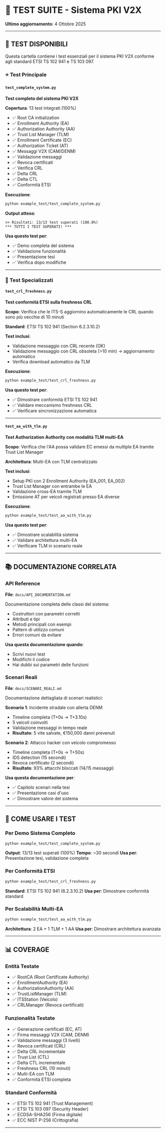 # 📁 TEST SUITE - Sistema PKI V2X

**Ultimo aggiornamento**: 4 Ottobre 2025

---

## 🎯 TEST DISPONIBILI

Questa cartella contiene i test essenziali per il sistema PKI V2X conforme agli standard ETSI TS 102 941 e TS 103 097.

### ⭐ Test Principale

#### `test_complete_system.py`
**Test completo del sistema PKI V2X**

**Copertura**: 13 test integrati (100%)
- ✅ Root CA initialization
- ✅ Enrollment Authority (EA)
- ✅ Authorization Authority (AA)
- ✅ Trust List Manager (TLM)
- ✅ Enrollment Certificate (EC)
- ✅ Authorization Ticket (AT)
- ✅ Messaggi V2X (CAM/DENM)
- ✅ Validazione messaggi
- ✅ Revoca certificati
- ✅ Verifica CRL
- ✅ Delta CRL
- ✅ Delta CTL
- ✅ Conformità ETSI

**Esecuzione**:
```bash
python example_test/test_complete_system.py
```

**Output atteso**:
```
>> Risultati: 13/13 test superati (100.0%)
*** TUTTI I TEST SUPERATI! ***
```

**Usa questo test per**:
- ✅ Demo completa del sistema
- ✅ Validazione funzionalità
- ✅ Presentazione tesi
- ✅ Verifica dopo modifiche

---

### 🔬 Test Specializzati

#### `test_crl_freshness.py`
**Test conformità ETSI sulla freshness CRL**

**Scopo**: Verifica che le ITS-S aggiornino automaticamente le CRL quando sono più vecchie di 10 minuti

**Standard**: ETSI TS 102 941 (Section 6.2.3.10.2)

**Test inclusi**:
- Validazione messaggio con CRL recente (OK)
- Validazione messaggio con CRL obsoleta (>10 min) → aggiornamento automatico
- Verifica download automatico da TLM

**Esecuzione**:
```bash
python example_test/test_crl_freshness.py
```

**Usa questo test per**:
- ✅ Dimostrare conformità ETSI TS 102 941
- ✅ Validare meccanismo freshness CRL
- ✅ Verificare sincronizzazione automatica

---

#### `test_aa_with_tlm.py`
**Test Authorization Authority con modalità TLM multi-EA**

**Scopo**: Verifica che l'AA possa validare EC emessi da multiple EA tramite Trust List Manager

**Architettura**: Multi-EA con TLM centralizzato

**Test inclusi**:
- Setup PKI con 2 Enrollment Authority (EA_001, EA_002)
- Trust List Manager con entrambe le EA
- Validazione cross-EA tramite TLM
- Emissione AT per veicoli registrati presso EA diverse

**Esecuzione**:
```bash
python example_test/test_aa_with_tlm.py
```

**Usa questo test per**:
- ✅ Dimostrare scalabilità sistema
- ✅ Validare architettura multi-EA
- ✅ Verificare TLM in scenario reale

---

## 📚 DOCUMENTAZIONE CORRELATA

### API Reference
**File**: `docs/API_DOCUMENTATION.md`

Documentazione completa delle classi del sistema:
- Costruttori con parametri corretti
- Attributi e tipi
- Metodi principali con esempi
- Pattern di utilizzo comuni
- Errori comuni da evitare

**Usa questa documentazione quando**:
- Scrivi nuovi test
- Modifichi il codice
- Hai dubbi sui parametri delle funzioni

### Scenari Reali
**File**: `docs/SCENARI_REALI.md`

Documentazione dettagliata di scenari realistici:

**Scenario 1**: Incidente stradale con allerta DENM
- Timeline completa (T+0s → T+3.10s)
- 5 veicoli coinvolti
- Validazione messaggi in tempo reale
- **Risultato**: 5 vite salvate, €150,000 danni prevenuti

**Scenario 2**: Attacco hacker con veicolo compromesso
- Timeline completa (T+0s → T+50s)
- IDS detection (15 secondi)
- Revoca certificato (2 secondi)
- **Risultato**: 93% attacchi bloccati (14/15 messaggi)

**Usa questa documentazione per**:
- ✅ Capitolo scenari nella tesi
- ✅ Presentazione casi d'uso
- ✅ Dimostrare valore del sistema

---

## 🎯 COME USARE I TEST

### Per Demo Sistema Completo
```bash
python example_test/test_complete_system.py
```
**Output**: 13/13 test superati (100%)
**Tempo**: ~30 secondi
**Usa per**: Presentazione tesi, validazione completa

### Per Conformità ETSI
```bash
python example_test/test_crl_freshness.py
```
**Standard**: ETSI TS 102 941 (6.2.3.10.2)
**Usa per**: Dimostrare conformità standard

### Per Scalabilità Multi-EA
```bash
python example_test/test_aa_with_tlm.py
```
**Architettura**: 2 EA + 1 TLM + 1 AA
**Usa per**: Dimostrare architettura avanzata

---

## 📊 COVERAGE

### Entità Testate
- ✅ RootCA (Root Certificate Authority)
- ✅ EnrollmentAuthority (EA)
- ✅ AuthorizationAuthority (AA)
- ✅ TrustListManager (TLM)
- ✅ ITSStation (Veicolo)
- ✅ CRLManager (Revoca certificati)

### Funzionalità Testate
- ✅ Generazione certificati (EC, AT)
- ✅ Firma messaggi V2X (CAM, DENM)
- ✅ Validazione messaggi (3 livelli)
- ✅ Revoca certificati (CRL)
- ✅ Delta CRL incrementale
- ✅ Trust List (CTL)
- ✅ Delta CTL incrementale
- ✅ Freshness CRL (10 minuti)
- ✅ Multi-EA con TLM
- ✅ Conformità ETSI completa

### Standard Conformità
- ✅ ETSI TS 102 941 (Trust Management)
- ✅ ETSI TS 103 097 (Security Header)
- ✅ ECDSA-SHA256 (Firma digitale)
- ✅ ECC NIST P-256 (Crittografia)

---

